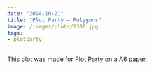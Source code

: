 ```yaml
---
date: "2024-10-21"
title: "Plot Party – Polygons"
image: /images/plots/1380.jpg
tags:
- plotparty
---
```


This plot was made for Plot Party on a A6 paper. 
